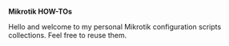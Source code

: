 **Mikrotik HOW-TOs**

Hello and welcome to my personal Mikrotik configuration scripts collections.
Feel free to reuse them. 

